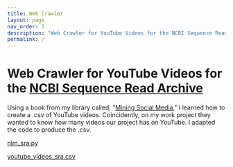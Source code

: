 ```yaml
---
title: Web Crawler
layout: page
nav_order: 1
description: "Web Crawler for YouTube Videos for the NCBI Sequence Read Archive."
permalink: /
---
```





# Web Crawler for YouTube Videos for the [NCBI Sequence Read Archive](https://www.youtube.com/@NLMNIH/search?query=sra)

Using a book from my library called, "[Mining Social Media](https://socialdata.site/)," I learned how to create a .csv of YouTube videos.  Coincidently, on my work project they wanted to know how many videos our project has on YouTube. I adapted the code to produce the .csv.

[nlm_sra.py](nlm_sra.py)

[youtube_videos_sra.csv](youtube_videos_sra.csv)
